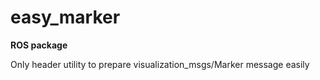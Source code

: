 easy_marker
====
**ROS package**

Only header utility to prepare visualization_msgs/Marker message easily
